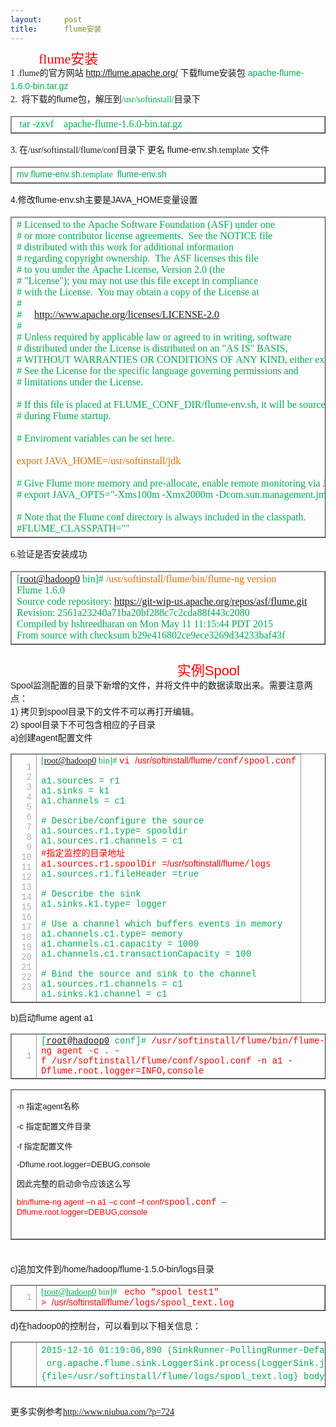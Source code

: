 ```yaml
---
layout:     post
title:      flume安装
---
```

<div id="article_content" class="article_content clearfix csdn-tracking-statistics" data-pid="blog" data-mod="popu_307" data-dsm="post">
								            <link rel="stylesheet" href="https://csdnimg.cn/release/phoenix/template/css/ck_htmledit_views-f76675cdea.css">
						<div class="htmledit_views" id="content_views">
                
<div style="font-family:'微软雅黑';font-size:14px;line-height:21px;"><span style="font-size:18px;color:#ff0000;background-color:inherit;">          </span><span style="color:#ff0000;background-color:inherit;font-size:22px;">flume安装</span></div>
<div style="font-family:'微软雅黑';font-size:14px;line-height:21px;">1 .<span style="line-height:1.5;">flume的官方网站</span><span style="color:#00b050;line-height:1.5;font-family:'Microsoft YaHei', Tahoma, Helvetica, SimSun, sans-serif;"> <a href="http://flume.apache.org/" rel="nofollow">http://flume.apache.org/</a></span><span style="line-height:1.5;font-family:'Microsoft YaHei', Tahoma, Helvetica, SimSun, sans-serif;"> </span><span style="font-family:'Microsoft YaHei', Tahoma, Helvetica, SimSun, sans-serif;line-height:1.5;">下载flume安装包 <span style="color:#00b050;background-color:inherit;">apache-flume-1.6.0-bin.tar.gz</span></span></div>
<div style="font-family:'微软雅黑';font-size:14px;line-height:21px;">2.  <span style="font-family:'Microsoft YaHei', Tahoma, Helvetica, SimSun, sans-serif;">将下载的flume包，解压到</span><span style="background-color:inherit;line-height:1.5;"><span style="color:#00b050;background-color:inherit;">/usr/softinstall/</span></span><span style="font-family:'Microsoft YaHei', Tahoma, Helvetica, SimSun, sans-serif;line-height:1.5;">目录下</span><br style="background-color:inherit;"><table border="1" cellpadding="2" cellspacing="0" style="border-collapse:collapse;background-color:inherit;"><tbody style="background-color:inherit;"><tr style="background-color:inherit;"><td valign="top" style="border:1px solid rgb(153,153,153);min-height:25px;min-width:25px;background-color:inherit;width:579px;">
<div style="min-width:2px;background-color:inherit;"><span style="font-family:'Microsoft YaHei', Tahoma, Helvetica, SimSun, sans-serif;"> </span><span style="color:rgb(0,176,80);">tar -zxvf    </span><span style="color:rgb(0,176,80);">apache-flume-1.6.0-bin.tar.gz</span><br style="background-color:inherit;"></div>
</td>
</tr></tbody></table></div>
<div style="font-family:'微软雅黑';font-size:14px;line-height:21px;"><span style="background-color:inherit;line-height:1.5;">3. 在</span><span style="background-color:inherit;line-height:1.5;">/usr/softinstall/flume/conf目录下</span><span style="background-color:inherit;line-height:1.5;"> <span style="font-family:'Microsoft YaHei', Tahoma, Helvetica, SimSun, sans-serif;">更名
 flume-env.sh.</span>template<span style="font-family:'Microsoft YaHei', Tahoma, Helvetica, SimSun, sans-serif;"> 文件</span><span style="color:#00b050;"><span style="font-family:'Microsoft YaHei', Tahoma, Helvetica, SimSun, sans-serif;"> </span></span></span></div>
<div style="font-family:'微软雅黑';font-size:14px;line-height:21px;"><span style="background-color:inherit;line-height:1.5;"></span></div>
<div style="font-family:'微软雅黑';font-size:14px;line-height:21px;">
<table border="1" cellpadding="2" cellspacing="0" style="border-collapse:collapse;background-color:inherit;"><tbody style="background-color:inherit;"><tr style="background-color:inherit;"><td valign="top" style="border:1px solid rgb(153,153,153);min-height:25px;min-width:25px;background-color:inherit;width:579px;">
<div style="min-width:2px;background-color:inherit;"><span style="color:rgb(0,176,80);font-family:'Microsoft YaHei', Tahoma, Helvetica, SimSun, sans-serif;font-size:14px;">mv </span><span style="color:rgb(0,176,80);font-family:'Microsoft YaHei', Tahoma, Helvetica, SimSun, sans-serif;font-size:14px;">flume-env.sh.</span><span style="color:rgb(0,176,80);font-family:'微软雅黑';font-size:14px;">template
  <span style="font-family:'Microsoft YaHei', Tahoma, Helvetica, SimSun, sans-serif;">flume-env.sh</span></span><br style="background-color:inherit;"></div>
</td>
</tr></tbody></table></div>
<div style="font-family:'微软雅黑';font-size:14px;line-height:21px;"><span style="font-family:'Microsoft YaHei', Tahoma, Helvetica, SimSun, sans-serif;line-height:1.5;">4.修改</span><span style="font-family:'Microsoft YaHei', Tahoma, Helvetica, SimSun, sans-serif;line-height:1.5;">flume-env.sh</span><span style="font-family:'Microsoft YaHei', Tahoma, Helvetica, SimSun, sans-serif;line-height:1.5;">主要是JAVA_HOME变量设置</span></div>
<div style="font-family:'微软雅黑';font-size:14px;line-height:21px;">
<table border="1" cellpadding="2" cellspacing="0" style="border-collapse:collapse;background-color:inherit;"><tbody style="background-color:inherit;"><tr style="background-color:inherit;"><td valign="top" style="border:1px solid rgb(153,153,153);min-height:25px;min-width:25px;background-color:inherit;width:579px;">
<div style="min-width:2px;background-color:inherit;">
<div style="background-color:inherit;"><span style="color:#00b050;background-color:inherit;"># Licensed to the Apache Software Foundation (ASF) under one</span></div>
<div style="background-color:inherit;"><span style="color:#00b050;background-color:inherit;"># or more contributor license agreements.  See the NOTICE file</span></div>
<div style="background-color:inherit;"><span style="color:#00b050;background-color:inherit;"># distributed with this work for additional information</span></div>
<div style="background-color:inherit;"><span style="color:#00b050;background-color:inherit;"># regarding copyright ownership.  The ASF licenses this file</span></div>
<div style="background-color:inherit;"><span style="color:#00b050;background-color:inherit;"># to you under the Apache License, Version 2.0 (the</span></div>
<div style="background-color:inherit;"><span style="color:#00b050;background-color:inherit;"># "License"); you may not use this file except in compliance</span></div>
<div style="background-color:inherit;"><span style="color:#00b050;background-color:inherit;"># with the License.  You may obtain a copy of the License at</span></div>
<div style="background-color:inherit;"><span style="color:#00b050;background-color:inherit;">#</span></div>
<div style="background-color:inherit;"><span style="color:#00b050;background-color:inherit;">#     <a href="http://www.apache.org/licenses/LICENSE-2.0" rel="nofollow" style="background-color:inherit;">http://www.apache.org/licenses/LICENSE-2.0</a></span></div>
<div style="background-color:inherit;"><span style="color:#00b050;background-color:inherit;">#</span></div>
<div style="background-color:inherit;"><span style="color:#00b050;background-color:inherit;"># Unless required by applicable law or agreed to in writing, software</span></div>
<div style="background-color:inherit;"><span style="color:#00b050;background-color:inherit;"># distributed under the License is distributed on an "AS IS" BASIS,</span></div>
<div style="background-color:inherit;"><span style="color:#00b050;background-color:inherit;"># WITHOUT WARRANTIES OR CONDITIONS OF ANY KIND, either express or implied.</span></div>
<div style="background-color:inherit;"><span style="color:#00b050;background-color:inherit;"># See the License for the specific language governing permissions and</span></div>
<div style="background-color:inherit;"><span style="color:#00b050;background-color:inherit;"># limitations under the License.</span></div>
<div style="background-color:inherit;"><span style="color:#00b050;background-color:inherit;"><br style="background-color:inherit;"></span></div>
<div style="background-color:inherit;"><span style="color:#00b050;background-color:inherit;"># If this file is placed at FLUME_CONF_DIR/flume-env.sh, it will be sourced</span></div>
<div style="background-color:inherit;"><span style="color:#00b050;background-color:inherit;"># during Flume startup.</span></div>
<div style="background-color:inherit;"><span style="color:#00b050;background-color:inherit;"><br style="background-color:inherit;"></span></div>
<div style="background-color:inherit;"><span style="color:#00b050;background-color:inherit;"># Enviroment variables can be set here.</span></div>
<div style="background-color:inherit;"><span style="color:#00b050;background-color:inherit;"><br style="background-color:inherit;"></span></div>
<div style="background-color:inherit;"><span style="color:#e36c09;background-color:inherit;">export JAVA_HOME=/usr/softinstall/jdk</span></div>
<div style="background-color:inherit;"><span style="color:#00b050;background-color:inherit;"><br style="background-color:inherit;"></span></div>
<div style="background-color:inherit;"><span style="color:#00b050;background-color:inherit;"># Give Flume more memory and pre-allocate, enable remote monitoring via JMX</span></div>
<div style="background-color:inherit;"><span style="color:#00b050;background-color:inherit;"># export JAVA_OPTS="-Xms100m -Xmx2000m -Dcom.sun.management.jmxremote"</span></div>
<div style="background-color:inherit;"><span style="color:#00b050;background-color:inherit;"><br style="background-color:inherit;"></span></div>
<div style="background-color:inherit;"><span style="color:#00b050;background-color:inherit;"># Note that the Flume conf directory is always included in the classpath.</span></div>
<div style="background-color:inherit;"><span style="color:#00b050;background-color:inherit;">#FLUME_CLASSPATH=""</span></div>
</div>
</td>
</tr></tbody></table>
6.<span style="font-family:'Microsoft YaHei', Tahoma, Helvetica, SimSun, sans-serif;">验证是否安装成功</span></div>
<div style="font-family:'微软雅黑';font-size:14px;line-height:21px;">
<table border="1" cellpadding="2" cellspacing="0" style="border-collapse:collapse;background-color:inherit;"><tbody style="background-color:inherit;"><tr style="background-color:inherit;"><td valign="top" style="border:1px solid rgb(153,153,153);min-height:25px;min-width:25px;background-color:inherit;width:579px;">
<div style="min-width:2px;background-color:inherit;">
<div style="background-color:inherit;"><span style="color:#00b050;background-color:inherit;">[<a href="mailto:root@hadoop0" rel="nofollow" style="background-color:inherit;">root@hadoop0</a> bin]# </span><span style="color:#e36c09;background-color:inherit;">/usr/softinstall/flume/bin/flume-ng version</span></div>
<div style="background-color:inherit;"><span style="color:#00b050;background-color:inherit;">Flume 1.6.0</span></div>
<div style="background-color:inherit;"><span style="color:#00b050;background-color:inherit;">Source code repository: <a href="https://git-wip-us.apache.org/repos/asf/flume.git" rel="nofollow" style="background-color:inherit;">https://git-wip-us.apache.org/repos/asf/flume.git</a></span></div>
<div style="background-color:inherit;"><span style="color:#00b050;background-color:inherit;">Revision: 2561a23240a71ba20bf288c7c2cda88f443c2080</span></div>
<div style="background-color:inherit;"><span style="color:#00b050;background-color:inherit;">Compiled by hshreedharan on Mon May 11 11:15:44 PDT 2015</span></div>
<div style="background-color:inherit;"><span style="color:#00b050;background-color:inherit;">From source with checksum b29e416802ce9ece3269d34233baf43f</span></div>
</div>
</td>
</tr></tbody></table><hr style="background-color:inherit;"><div style="font-family:'Microsoft YaHei', Tahoma, Helvetica, SimSun, sans-serif;"><span style="background-color:inherit;"><span style="background-color:inherit;">                                                                  <span style="font-size:14px;background-color:inherit;"> </span></span><span style="color:#ff0000;background-color:inherit;font-size:22px;"> 实例Spool</span></span></div>
<div style="font-family:'Microsoft YaHei', Tahoma, Helvetica, SimSun, sans-serif;"></div>
<div style="font-family:'Microsoft YaHei', Tahoma, Helvetica, SimSun, sans-serif;">Spool监测配置的目录下新增的文件，并将文件中的数据读取出来。需要注意两点：</div>
<div style="font-family:'Microsoft YaHei', Tahoma, Helvetica, SimSun, sans-serif;">1) 拷贝到spool目录下的文件不可以再打开编辑。</div>
<div style="font-family:'Microsoft YaHei', Tahoma, Helvetica, SimSun, sans-serif;">2) spool目录下不可包含相应的子目录</div>
<div style="font-family:'Microsoft YaHei', Tahoma, Helvetica, SimSun, sans-serif;">a)创建agent配置文件</div>
<div style="font-family:'Microsoft YaHei', Tahoma, Helvetica, SimSun, sans-serif;font-size:1em !important;">
<table border="1" cellpadding="2" cellspacing="0" style="border-collapse:collapse;font-size:1em !important;font-family:Consolas, 'Bitstream Vera Sans Mono', 'Courier New', Courier, monospace !important;background-color:inherit;"><tbody style="background-color:inherit;"><tr style="background-color:inherit;"><td style="border:1px solid rgb(153,153,153);min-height:25px;min-width:25px;background-color:inherit;color:rgb(175,175,175) !important;font-size:1em !important;">
<div style="min-width:2px;font-size:1em !important;text-align:right !important;">1</div>
<div style="min-width:2px;font-size:1em !important;text-align:right !important;">2</div>
<div style="min-width:2px;font-size:1em !important;text-align:right !important;">3</div>
<div style="min-width:2px;font-size:1em !important;text-align:right !important;">4</div>
<div style="min-width:2px;font-size:1em !important;text-align:right !important;">5</div>
<div style="min-width:2px;font-size:1em !important;text-align:right !important;">6</div>
<div style="min-width:2px;font-size:1em !important;text-align:right !important;">7</div>
<div style="min-width:2px;font-size:1em !important;text-align:right !important;">8</div>
<div style="min-width:2px;font-size:1em !important;text-align:right !important;">9</div>
<div style="min-width:2px;font-size:1em !important;text-align:right !important;">10</div>
<div style="min-width:2px;font-size:1em !important;text-align:right !important;">11</div>
<div style="min-width:2px;font-size:1em !important;text-align:right !important;">12</div>
<div style="min-width:2px;font-size:1em !important;text-align:right !important;">13</div>
<div style="min-width:2px;font-size:1em !important;text-align:right !important;">14</div>
<div style="min-width:2px;font-size:1em !important;text-align:right !important;">15</div>
<div style="min-width:2px;font-size:1em !important;text-align:right !important;">16</div>
<div style="min-width:2px;font-size:1em !important;text-align:right !important;">17</div>
<div style="min-width:2px;font-size:1em !important;text-align:right !important;">18</div>
<div style="min-width:2px;font-size:1em !important;text-align:right !important;">19</div>
<div style="min-width:2px;font-size:1em !important;text-align:right !important;">20</div>
<div style="min-width:2px;font-size:1em !important;text-align:right !important;">21</div>
<div style="min-width:2px;font-size:1em !important;text-align:right !important;">22</div>
<div style="min-width:2px;font-size:1em !important;text-align:right !important;">23</div>
</td>
<td style="border:1px solid rgb(153,153,153);min-height:25px;min-width:25px;background-color:inherit;font-size:1em !important;">
<div style="min-width:2px;background-color:inherit;font-size:1em !important;">
<div style="font-size:1em !important;"><span style="color:#00b050;background-color:inherit;"><span style="font-family:'微软雅黑';">[</span><a href="mailto:root@hadoop0" rel="nofollow" style="font-family:'微软雅黑';">root@hadoop0</a><span style="font-family:'微软雅黑';"> bin]# </span></span><span style="color:#ff0000;background-color:inherit;">vi <span style="font-family:'Microsoft YaHei', Tahoma, Helvetica, SimSun, sans-serif;">/usr/softinstall/flume</span>/conf/spool.conf</span></div>
<div style="font-size:1em !important;"><span style="color:#00b050;background-color:inherit;"> </span></div>
<div style="font-size:1em !important;"><span style="color:#00b050;background-color:inherit;">a1.sources = r1</span></div>
<div style="font-size:1em !important;"><span style="color:#00b050;background-color:inherit;">a1.sinks = k1</span></div>
<div style="font-size:1em !important;"><span style="color:#00b050;background-color:inherit;">a1.channels = c1</span></div>
<div style="font-size:1em !important;"><span style="color:#00b050;background-color:inherit;"><br style="background-color:inherit;"></span></div>
<div style="font-size:1em !important;"><span style="color:#00b050;background-color:inherit;"># Describe/configure the source</span></div>
<div style="font-size:1em !important;"><span style="color:#00b050;background-color:inherit;">a1.sources.r1.type= spooldir</span></div>
<div style="font-size:1em !important;"><span style="color:#00b050;background-color:inherit;">a1.sources.r1.channels = c1</span></div>
<div style="font-size:1em !important;">
<div style="font-family:Consolas, 'Bitstream Vera Sans Mono', 'Courier New', Courier, monospace;font-size:1em !important;">
<span style="color:#ff0000;background-color:inherit;">#指定监控的目录地址</span></div>
<div style="font-family:Consolas, 'Bitstream Vera Sans Mono', 'Courier New', Courier, monospace;font-size:1em !important;">
<span style="color:#ff0000;background-color:inherit;">a1.sources.r1.spoolDir =<span style="font-family:'Microsoft YaHei', Tahoma, Helvetica, SimSun, sans-serif;">/usr/softinstall/flume</span>/logs</span></div>
</div>
<div style="font-size:1em !important;"><span style="color:#00b050;background-color:inherit;">a1.sources.r1.fileHeader =true</span></div>
<div style="font-size:1em !important;"><span style="color:#00b050;background-color:inherit;"> </span></div>
<div style="font-size:1em !important;"><span style="color:#00b050;background-color:inherit;"># Describe the sink</span></div>
<div style="font-size:1em !important;"><span style="color:#00b050;background-color:inherit;">a1.sinks.k1.type= logger</span></div>
<div style="font-size:1em !important;"><span style="color:#00b050;background-color:inherit;"> </span></div>
<div style="font-size:1em !important;"><span style="color:#00b050;background-color:inherit;"># Use a channel which buffers events in memory</span></div>
<div style="font-size:1em !important;"><span style="color:#00b050;background-color:inherit;">a1.channels.c1.type= memory</span></div>
<div style="font-size:1em !important;"><span style="color:#00b050;background-color:inherit;">a1.channels.c1.capacity = 1000</span></div>
<div style="font-size:1em !important;"><span style="color:#00b050;background-color:inherit;">a1.channels.c1.transactionCapacity = 100</span></div>
<div style="font-size:1em !important;"><span style="color:#00b050;background-color:inherit;"> </span></div>
<div style="font-size:1em !important;"><span style="color:#00b050;background-color:inherit;"># Bind the source and sink to the channel</span></div>
<div style="font-size:1em !important;"><span style="color:#00b050;background-color:inherit;">a1.sources.r1.channels = c1</span></div>
<div style="font-size:1em !important;"><span style="color:#00b050;background-color:inherit;">a1.sinks.k1.channel = c1</span></div>
</div>
</td>
</tr></tbody></table></div>
<div style="font-family:'Microsoft YaHei', Tahoma, Helvetica, SimSun, sans-serif;">b)启动flume agent a1</div>
<div style="font-family:'Microsoft YaHei', Tahoma, Helvetica, SimSun, sans-serif;font-size:1em !important;">
<table border="1" cellpadding="2" cellspacing="0" style="border-collapse:collapse;font-size:1em !important;font-family:Consolas, 'Bitstream Vera Sans Mono', 'Courier New', Courier, monospace !important;background-color:inherit;"><tbody style="background-color:inherit;"><tr style="background-color:inherit;"><td style="border:1px solid rgb(153,153,153);min-height:25px;min-width:25px;background-color:inherit;color:rgb(175,175,175) !important;font-size:1em !important;">
<div style="min-width:2px;font-size:1em !important;text-align:right !important;">1</div>
</td>
<td style="border:1px solid rgb(153,153,153);min-height:25px;min-width:25px;background-color:inherit;font-size:1em !important;">
<div style="min-width:2px;background-color:inherit;font-size:1em !important;">
<div style="font-size:1em !important;">
<div style="background-color:inherit;"><span style="color:#00b050;background-color:inherit;">[<a href="mailto:root@hadoop0" rel="nofollow" style="background-color:inherit;">root@hadoop0</a> conf]# </span><span style="color:#ff0000;background-color:inherit;">/usr/softinstall/flume/bin/flume-ng agent -c . -f /usr/softinstall/flume/conf/spool.conf -n a1 -Dflume.root.logger=INFO,console</span></div>
</div>
</div>
</td>
</tr></tbody></table><table border="1" cellpadding="2" cellspacing="0" style="border-collapse:collapse;background-color:inherit;"><tbody style="background-color:inherit;"><tr style="background-color:inherit;"><td valign="top" style="border:1px solid rgb(153,153,153);min-height:25px;min-width:25px;background-color:inherit;width:579px;">
<div style="min-width:2px;background-color:inherit;">
<p style="font-family:'Microsoft YaHei', '微软雅黑', Arial, 'Lucida Grande', Tahoma, sans-serif;font-size:13px;">
-n 指定agent名称</p>
<p style="font-family:'Microsoft YaHei', '微软雅黑', Arial, 'Lucida Grande', Tahoma, sans-serif;font-size:13px;">
-c 指定配置文件目录</p>
<p style="font-family:'Microsoft YaHei', '微软雅黑', Arial, 'Lucida Grande', Tahoma, sans-serif;font-size:13px;">
-f 指定配置文件</p>
<p style="font-family:'Microsoft YaHei', '微软雅黑', Arial, 'Lucida Grande', Tahoma, sans-serif;font-size:13px;">
-Dflume.root.logger=DEBUG,console</p>
<p style="font-family:'Microsoft YaHei', '微软雅黑', Arial, 'Lucida Grande', Tahoma, sans-serif;font-size:13px;">
因此完整的启动命令应该这么写</p>
<p style="font-family:'Microsoft YaHei', '微软雅黑', Arial, 'Lucida Grande', Tahoma, sans-serif;font-size:13px;">
<span style="color:#ff0000;background-color:inherit;">bin/flume-ng agent –n a1 –c conf –f conf/<span style="font-family:Consolas, 'Bitstream Vera Sans Mono', 'Courier New', Courier, monospace;font-size:14px;">spool.conf </span>–Dflume.root.logger=DEBUG,console</span></p>
</div>
<div style="min-width:2px;background-color:inherit;"><br style="background-color:inherit;"></div>
</td>
</tr></tbody></table>
 </div>
<div style="font-family:'Microsoft YaHei', Tahoma, Helvetica, SimSun, sans-serif;">c)追加文件到/home/hadoop/flume-1.5.0-bin/logs目录</div>
<div style="font-family:'Microsoft YaHei', Tahoma, Helvetica, SimSun, sans-serif;font-size:1em !important;">
<table border="1" cellpadding="2" cellspacing="0" style="border-collapse:collapse;font-size:1em !important;font-family:Consolas, 'Bitstream Vera Sans Mono', 'Courier New', Courier, monospace !important;background-color:inherit;"><tbody style="background-color:inherit;"><tr style="background-color:inherit;"><td style="border:1px solid rgb(153,153,153);min-height:25px;min-width:25px;background-color:inherit;color:rgb(175,175,175) !important;font-size:1em !important;">
<div style="min-width:2px;font-size:1em !important;text-align:right !important;">1</div>
</td>
<td style="border:1px solid rgb(153,153,153);min-height:25px;min-width:25px;background-color:inherit;font-size:1em !important;">
<div style="min-width:2px;background-color:inherit;font-size:1em !important;">
<div style="font-size:1em !important;"><span style="color:rgb(0,176,80);font-family:'微软雅黑';">[</span><a href="mailto:root@hadoop0" rel="nofollow" style="color:rgb(0,176,80);font-family:'微软雅黑';">root@hadoop0</a><span style="color:rgb(0,176,80);font-family:'微软雅黑';"> bin]# </span><span style="color:#ff0000;background-color:inherit;"> echo
 “spool test1″ &gt; <span style="font-family:'Microsoft YaHei', Tahoma, Helvetica, SimSun, sans-serif;">/usr/softinstall/flume</span><span style="font-family:Consolas, 'Bitstream Vera Sans Mono', 'Courier New', Courier, monospace;">/</span>logs/spool_text.log</span></div>
</div>
</td>
</tr></tbody></table></div>
<div style="font-family:'Microsoft YaHei', Tahoma, Helvetica, SimSun, sans-serif;">d)在hadoop0的控制台，可以看到以下相关信息：</div>
<div style="font-family:'Microsoft YaHei', Tahoma, Helvetica, SimSun, sans-serif;font-size:1em !important;">
<table border="1" cellpadding="2" cellspacing="0" style="border-collapse:collapse;font-size:1em !important;font-family:Consolas, 'Bitstream Vera Sans Mono', 'Courier New', Courier, monospace !important;background-color:inherit;"><tbody style="background-color:inherit;"><tr style="background-color:inherit;"><td style="border:1px solid rgb(153,153,153);min-height:25px;min-width:25px;background-color:inherit;color:rgb(175,175,175) !important;font-size:1em !important;">
<div style="min-width:2px;font-size:1em !important;text-align:right !important;"><br style="background-color:inherit;"></div>
</td>
<td style="border:1px solid rgb(153,153,153);min-height:25px;min-width:25px;background-color:inherit;font-size:1em !important;">
<div style="min-width:2px;background-color:inherit;font-size:1em !important;">
<div style="font-size:1em !important;">
<div style="background-color:inherit;"><span style="font-size:1em;line-height:1.5;"><span style="color:#00b050;background-color:inherit;">2015-12-16 01:19:06,890 (SinkRunner-PollingRunner-DefaultSinkProcessor) [INFO - org.apache.flume.sink.LoggerSink.process(LoggerSink.java:94)] Event: { headers:{file=/usr/softinstall/flume/logs/spool_text.log} body: E2 80 9C 73 70 6F 6F 6C 20 68 65 6C 6C 6F 20 77 ...spool hello w }</span></span></div>
</div>
</div>
</td>
</tr></tbody></table><hr style="background-color:inherit;">
更多实例参考<a href="http://www.niubua.com/?p=724" rel="nofollow" style="background-color:inherit;font-family:'微软雅黑';line-height:1.5;">http://www.niubua.com/?p=724</a></div>
</div>
            </div>
                </div>